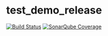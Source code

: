 # test_demo_release

[![Build Status](https://travis-ci.org/aimer12/test_demo_release.svg?branch=master)](https://travis-ci.org/aimer12/test_demo_release)
[![SonarQube Coverage](https://img.shields.io/sonar/https/sonarqube.com/com.exapmle:demo/coverage.svg)](https://sonarqube.com/component_measures/domain/Coverage?id=com.example%3Ademo)
